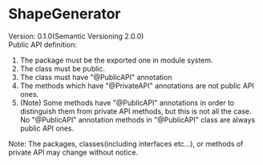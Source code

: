 # ShapeGenerator
Version: 0.1.0(Semantic Versioning 2.0.0)</br>
Public API definition:
  1. The package must be the exported one in module system.
  2. The class must be public.
  3. The class must have "@PublicAPI" annotation
  4. The methods which have "@PrivateAPI" annotations are not public API ones.
  5. (Note) Some methods have "@PublicAPI" annotations in order to distinguish them from private API 	methods, but this is not all the case. No "@PublicAPI" annotation methods in "@PublicAPI" class are 	always public API ones.
  
Note: The packages, classes(including interfaces etc...), or methods of private API may change without notice.